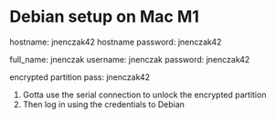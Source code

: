 # Debian setup on Mac M1

hostname: jnenczak42
hostname password: jnenczak42

full_name: jnenczak
username: jnenczak
password: jnenczak42

encrypted partition pass: jnenczak42

1. Gotta use the serial connection to unlock the encrypted partition
2. Then log in using the credentials to Debian
